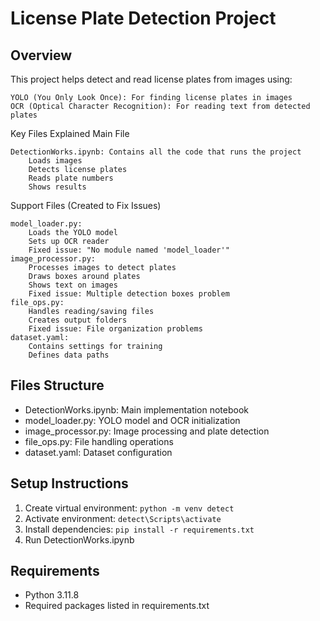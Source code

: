 # License Plate Detection Project

## Overview
This project helps detect and read license plates from images using:

    YOLO (You Only Look Once): For finding license plates in images
    OCR (Optical Character Recognition): For reading text from detected plates

Key Files Explained
Main File

    DetectionWorks.ipynb: Contains all the code that runs the project
        Loads images
        Detects license plates
        Reads plate numbers
        Shows results

Support Files (Created to Fix Issues)

    model_loader.py:
        Loads the YOLO model
        Sets up OCR reader
        Fixed issue: "No module named 'model_loader'"
    image_processor.py:
        Processes images to detect plates
        Draws boxes around plates
        Shows text on images
        Fixed issue: Multiple detection boxes problem
    file_ops.py:
        Handles reading/saving files
        Creates output folders
        Fixed issue: File organization problems
    dataset.yaml:
        Contains settings for training
        Defines data paths


## Files Structure
- DetectionWorks.ipynb: Main implementation notebook
- model_loader.py: YOLO model and OCR initialization
- image_processor.py: Image processing and plate detection
- file_ops.py: File handling operations
- dataset.yaml: Dataset configuration

## Setup Instructions
1. Create virtual environment: `python -m venv detect`
2. Activate environment: `detect\Scripts\activate`
3. Install dependencies: `pip install -r requirements.txt`
4. Run DetectionWorks.ipynb

## Requirements
- Python 3.11.8
- Required packages listed in requirements.txt
